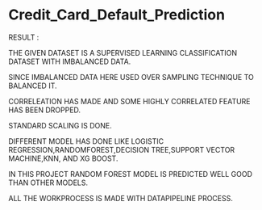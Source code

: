 # Credit_Card_Default_Prediction

RESULT :

THE GIVEN DATASET IS A SUPERVISED LEARNING CLASSIFICATION DATASET WITH IMBALANCED DATA.

SINCE IMBALANCED DATA HERE USED OVER SAMPLING TECHNIQUE TO BALANCED IT.

CORRELEATION HAS MADE AND SOME HIGHLY CORRELATED FEATURE HAS BEEN DROPPED.

STANDARD SCALING IS DONE.

DIFFERENT MODEL HAS DONE LIKE LOGISTIC REGRESSION,RANDOMFOREST,DECISION TREE,SUPPORT VECTOR MACHINE,KNN, AND XG BOOST.

IN THIS PROJECT RANDOM FOREST MODEL IS PREDICTED WELL GOOD THAN OTHER MODELS.

ALL THE WORKPROCESS IS MADE WITH DATAPIPELINE PROCESS.

